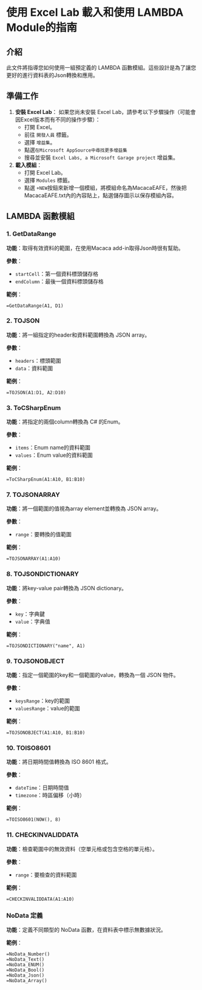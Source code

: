 # 使用 Excel Lab 載入和使用 LAMBDA Module的指南

## 介紹

此文件將指導您如何使用一組預定義的 LAMBDA 函數模組。這些設計是為了讓您更好的進行資料表的Json轉換和應用。

## 準備工作

1. **安裝 Excel Lab**： 如果您尚未安裝 Excel Lab，請參考以下步驟操作（可能會因Excel版本而有不同的操作步驟）：
   * 打開 Excel。
   * 前往 `開發人員` 標籤。
   * 選擇 `增益集`。
   * 點選`在Microsoft AppSource中尋找更多增益集`
   * 搜尋並安裝 `Excel Labs, a Microsoft Garage project` 增益集。
2. **載入模組**：
   * 打開 Excel Lab。
   * 選擇 `Modules` 標籤。
   * 點選 `+NEW`按鈕來新增一個模組，將模組命名為MacacaEAFE，然後把MacacaEAFE.txt內的內容貼上，點選儲存圖示以保存模組內容。

## LAMBDA 函數模組

### 1. GetDataRange

**功能**：取得有效資料的範圍，在使用Macaca add-in取得Json時很有幫助。

**參數**：

* `startCell`：第一個資料標頭儲存格
* `endColumn`：最後一個資料標頭儲存格

**範例**：

`=GetDataRange(A1, D1)`

### 2. TOJSON

**功能**：將一組指定的header和資料範圍轉換為 JSON array。

**參數**：

* `headers`：標頭範圍
* `data`：資料範圍

**範例**：

`=TOJSON(A1:D1, A2:D10)`
</code></div></div></pre>

### 3. ToCSharpEnum

**功能**：將指定的兩個column轉換為 C# 的Enum。

**參數**：

* `items`：Enum name的資料範圍
* `values`：Enum value的資料範圍

**範例**：

`=ToCSharpEnum(A1:A10, B1:B10)`

### 7. TOJSONARRAY

**功能**：將一個範圍的值視為array element並轉換為 JSON array。

**參數**：

* `range`：要轉換的值範圍

**範例**：

`=TOJSONARRAY(A1:A10)`

### 8. TOJSONDICTIONARY

**功能**：將key-value pair轉換為 JSON dictionary。

**參數**：

* `key`：字典鍵
* `value`：字典值

**範例**：

`=TOJSONDICTIONARY("name", A1)`

### 9. TOJSONOBJECT

**功能**：指定一個範圍的key和一個範圍的value，轉換為一個 JSON 物件。

**參數**：

* `keysRange`：key的範圍
* `valuesRange`：value的範圍

**範例**：

`=TOJSONOBJECT(A1:A10, B1:B10)`
</code></div></div></pre>

### 10. TOISO8601

**功能**：將日期時間值轉換為 ISO 8601 格式。

**參數**：

* `dateTime`：日期時間值
* `timezone`：時區偏移（小時）

**範例**：

`=TOISO8601(NOW(), 8)`
</code></div></div></pre>

### 11. CHECKINVALIDDATA

**功能**：檢查範圍中的無效資料（空單元格或包含空格的單元格）。

**參數**：

* `range`：要檢查的資料範圍

**範例**：

`=CHECKINVALIDDATA(A1:A10)`
</code></div></div></pre>

### NoData 定義

**功能**：定義不同類型的 NoData 函數，在資料表中標示無數據狀況。

**範例**：

```
=NoData_Number()
=NoData_Text()
=NoData_ENUM()
=NoData_Bool()
=NoData_Json()
=NoData_Array()
```

</code></div></div></pre>
